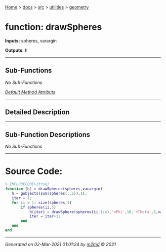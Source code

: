 [Home](../../../index.md) > [docs](../../../docs_index.md) > [src](../../src_index.md) > [utilities](../utilities_index.md) > [geometry](geometry_index.md)  

 
 # function: drawSpheres



**Inputs:** spheres, varargin

**Outputs:** h

 ***

## Sub-Functions

*No Sub-Functions*

[*Default Method Attributs*](https://www.mathworks.com/help/matlab/matlab_oop/method-attributes.html)

 ***

## Detailed Description



 ***

## Sub-Function Descriptions

*No Sub-Functions*

 
 *** 

# Source Code:

 ```matlab 
 % INCLUDECODE>{true}
function [h] = drawSpheres(spheres,varargin)
    h = gobjects(sum(spheres(:,5)),1);
    iter = 1;
    for ii = 1: size(spheres,1)
        if spheres(ii,5)
            h(iter) = drawSphere(spheres(ii,1:4),'nPhi',16,'nTheta',8,varargin{:}); hold on
            iter = iter+1;
        end
    end
end 
 ``` 
  
 ***

*Generated on 02-Mar-2021 01:01:24 by [m2md](https://github.com/crgnam-research/m2md) © 2021*